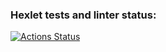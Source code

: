 ### Hexlet tests and linter status:
[![Actions Status](https://github.com/Yauhen-Yarash/rails-project-64/workflows/hexlet-check/badge.svg)](https://github.com/Yauhen-Yarash/rails-project-64/actions)